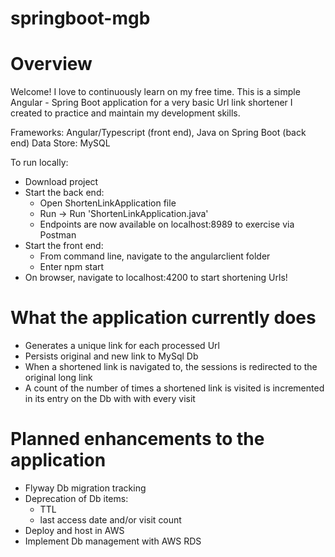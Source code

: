 # springboot-mgb

# Overview

Welcome! I love to continuously learn on my free time.  This is a simple Angular - Spring Boot application for a very basic Url link shortener I created to practice
and maintain my development skills.

Frameworks: Angular/Typescript (front end), Java on Spring Boot (back end)
Data Store: MySQL

To run locally:
- Download project
- Start the back end:
   - Open ShortenLinkApplication file
   - Run -> Run 'ShortenLinkApplication.java'
   - Endpoints are now available on localhost:8989 to exercise via Postman
- Start the front end:
   - From command line, navigate to the angularclient folder
   - Enter npm start
- On browser, navigate to localhost:4200 to start shortening Urls!
   
# What the application currently does
- Generates a unique link for each processed Url
- Persists original and new link to MySql Db
- When a shortened link is navigated to, the sessions is redirected to the original long link
- A count of the number of times a shortened link is visited is incremented in its entry on the Db with with every visit

# Planned enhancements to the application
- Flyway Db migration tracking
- Deprecation of Db items:
   - TTL
   - last access date and/or visit count
- Deploy and host in AWS
- Implement Db management with AWS RDS


